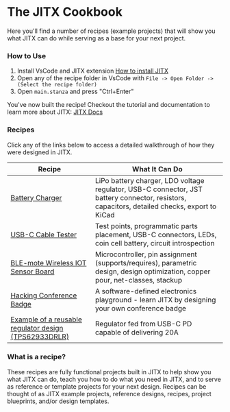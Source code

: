 # The JITX Cookbook

Here you'll find a number of recipes (example projects) that will show you what JITX can do while serving as a base for your next project.

### How to Use

1. Install VsCode and JITX extension [How to install JITX](https://docs.jitx.com/faq/installationinstructions.html)
2. Open any of the recipe folder in VsCode with `File -> Open Folder -> (Select the recipe folder)`
3. Open `main.stanza` and press "Ctrl+Enter"

You've now built the recipe! Checkout the tutorial and documentation to learn more about JITX: [JITX Docs](https://docs.jitx.com/)

### Recipes

Click any of the links below to access a detailed walkthrough of how they were designed in JITX.

| Recipe                                                                 | What It Can Do                                                                                                                               |
| -------------                                                          | -------------                                                                                                                                |
| [Battery Charger](./battery_charger_design/)                           | LiPo battery charger, LDO voltage regulator, USB-C connector, JST battery connector, resistors, capacitors, detailed checks, export to KiCad |
| [USB-C Cable Tester](./usb_c_cable_tester/)                            | Test points, programmatic parts placement, USB-C connectors, LEDs, coin cell battery, circuit introspection                                  |
| [BLE-mote Wireless IOT Sensor Board](./ble_mote_esp32_iot_board/)      | Microcontroller, pin assignment (supports/requires), parametric design, design optimization, copper pour, net-classes, stackup               |
| [Hacking Conference Badge](./hacking_conference_badge/)                | A software-defined electronics playground - learn JITX by designing your own conference badge                                                |
| [Example of a reusable regulator design (TPS62933DRLR)](./regulator-example/)                | Regulator fed from USB-C PD capable of delivering 20A                                                                  |

### What is a recipe?

These recipes are fully functional projects built in JITX to help show you what JITX can do, teach you how to do what you need in JITX, and to serve as reference or template projects for your next design. Recipes can be thought of as JITX example projects, reference designs, recipes, project blueprints, and/or design templates.
